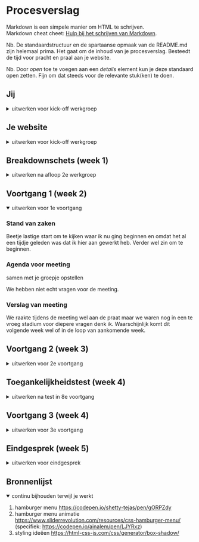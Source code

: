# Procesverslag
Markdown is een simpele manier om HTML te schrijven.  
Markdown cheat cheet: [Hulp bij het schrijven van Markdown](https://github.com/adam-p/markdown-here/wiki/Markdown-Cheatsheet).

Nb. De standaardstructuur en de spartaanse opmaak van de README.md zijn helemaal prima. Het gaat om de inhoud van je procesverslag. Besteedt de tijd voor pracht en praal aan je website.

Nb. Door *open* toe te voegen aan een *details* element kun je deze standaard open zetten. Fijn om dat steeds voor de relevante stuk(ken) te doen.





## Jij

<details>
<summary>uitwerken voor kick-off werkgroep</summary>

### Auteur:
Jim Jansen

#### Je startniveau:
Blauw

#### Je focus:
Surface plane
</details>





## Je website

<details>
<summary>uitwerken voor kick-off werkgroep</summary>

### Je opdracht:
[Bataleon.eu](https://eu.bataleon.com)

#### Screenshot(s) van de eerste pagina (small screen): 
Bataleon home\
<img src="images/bataleon_home.jpg" width="375px" alt="Bataleon homepage">

#### Screenshot(s) van de tweede pagina (small screen):
hier de naam van de pagina\
<img src="images/bataleon_tech.jpg" width="375px" alt="Bataleon tech">
</details>



## Breakdownschets (week 1)

<details>
<summary>uitwerken na afloop 2e werkgroep</summary>

### de hele pagina:
Bataleon home full\
<img src="images/homeFullsmall.png" width="375px" alt="Screenshot gehele homepagina">

### dynamisch deel (bijv menu):
Dynamisch onderdeel\
<img src="images/dynamic1.jpg" width="375px" alt="breakdown van een dynamisch deel">

### wellicht nog een dynamisch deel (bijv filter): 
<img src="images/dynamischdeel2" width="375px" alt="breakdown van nog een dynamisch deel">

</details>





## Voortgang 1 (week 2)

<details open>
<summary>uitwerken voor 1e voortgang</summary>

### Stand van zaken
Beetje lastige start om te kijken waar ik nu ging beginnen en omdat het al een tijdje geleden was dat ik hier aan gewerkt heb. Verder wel zin om te beginnen.


### Agenda voor meeting
samen met je groepje opstellen

We hebben niet echt vragen voor de meeting.

### Verslag van meeting
We raakte tijdens de meeting wel aan de praat maar we waren nog in een te vroeg stadium voor diepere vragen denk ik. Waarschijnlijk komt dit volgende week wel of in de loop van aankomende week.


</details>





## Voortgang 2 (week 3)

<details>
<summary>uitwerken voor 2e voortgang</summary>

### Stand van zaken
Ik had wat moeite met nth-of-type toepassen en sommige paragrafen en headers deden maar niet wat ik wilde. Bleek dat ik mijn footer op een regel na
in mijn main had staan en dat is nu net waar je dan uren overheen kijkt. Ben nu een start 


### Agenda voor meeting
 Nogmaals geen vragen voor de meeting. We gingen liever tijdens de call in gesprek en dan kijken of er wat ter sprake kwam.

### Verslag van meeting
We hebben bij elkaar gekeken, iedereen had de eerste pagina zo goed als af, misschien nog een paar kleine dingetjes die gedaan moesten worden maar 90% stond er en gaf een goed beeld van hoe het eruit zou komen te zien.

Wat vragen over div's en classes
:nth-of-type zat op mijn li en niet op de img, waardoor mijn patroon niet meer klopte.

</details>





## Toegankelijkheidstest (week 4)

<details>
<summary>uitwerken na test in 8e voortgang</summary>

### Bevindingen
Met verschillende brillen was het effect meer vervelend voor alles en niet per se mijn site. Met de low contrast had ik meer moeite de html export vinden op Visual studio code dan het lezen van mijn teksten. Ook was de Parkinson test opvallend in zijn gebruik.


#### Titel eerste bevinding
Parkinson is iets wat ik dus echt nooit van me leven zou willen hebben, maar denk dat iedereen het daar mee eens is. De lichte stand was opzich nog wel te hendelen
en ik kon prima scrollen en websites gebruiken. ik kan me voorstellen op een mobile device met touch dat het dan moeilijker wordt om kleine gestures of interacties te gebruiken. De hogere standen waren echt totaal niet te doen en ik klikte eigenlijk op alles behalve wat ik wilde. Je verwijderde nog net je system32 niet. 

Parkinson verhelp je niet, maar rekening houden met grotere knoppen en zo min mogelijk gefriemel zou mensen met de ziekte enorm helpen. Om hovers of klikbare elementen op een div of li te zetten ipv de h2,3, enz kan daarbij helpen.

#### Titel tweede bevinding.
Bij de screenreader test werd ik langzaam gek. Eerst stond mijn voice assist op chinees en werd alles heel krom  met een accent uitgesproken en zei ze de getallen in het Chinees. (Wel wat geleerd nu). Ik heb het wel gelaten want het downloaden van andere stemmen duurt blijkbaar heel lang. Als ik niks deed en de voice assist haar ding liet doen las ze keurig alles op van mijn website, ik had de alt tekst bij mijn elementen goed ingevuld en die werden goed opgelezen, ik had alleen zelf niet echt goed door hoe ik kon navigeren omdat ik voice assist nooit gebruik. 

Om dat op te lossen moet je gewoon zorgen dat je je alt tekst op orde hebt en vanuit de gebruikers zijn of haar kant een goed werkende en ingestelde screenreader.


#### Titel volgende bevinding. 
Van de brillen was die met de zwarte vlek in het midden het ergste. Ik kan er natuurlijk omheen kijken want het blijft niet in het midden van mijn zicht. Ik heb zo goed mogelijk geprobeerd niet om de stip heen te kijken maar toen besefte ik buiten mijn scherm ook niks meer kon.

De screenreader functie is dus de beste optie.


#### Titel nog een bevinding. 
Contrast viel me bij een paar afbeeldingen en achtergronden op. Geel is soms lastig te lezen bepaalde kleuren en dat gebruik ik op de homepage vooral. Het is niet altijd te lezen en daarom heb ik met de contrast checker gekeken wat nu wel of niet kon.

Niet iedere kleur past echt helemaal, maar ik wilde wel een interessante site hebben qua kleuren ipv alles hetzelfde.

</details>



## Voortgang 3 (week 4)

<details>
<summary>uitwerken voor 3e voortgang</summary>

### Stand van zaken
We hadden dit keer wel vragen (eindelijk) over bepaalde elementen uit onze sites die niet aangesproken werden, ik had bijvoorbeeld iets met afbeeldingen wat niet werkte en we hebben daar kort over gesproken om het op te lossen. Ook waren we allemaal nog niet heel ver met de tweede pagina, maar daar hadden we wel hoop voor dat het goed kwam.


### Agenda voor meeting
Onze groepschat ziet er zo uit:
yo hebben jullie vragen?
"nee niet echt, we kijken wel"

### Verslag van meeting
hier na afloop snel de uitkomsten van de meeting vastleggen

Afbeeldingen met (odd) werken nu wel bij mij
</details>





## Eindgesprek (week 5)

<details>
<summary>uitwerken voor eindgesprek</summary>

### Stand van zaken
Ik kon niet veel laten zien aan Vasilis in ons eerste gesprek. Mijn upload naar Github werkte niet en hij kon dus niks beoordelen. In een tweede gesprek zijn we nog naar mijn site wezen kijken en heb ik er daarna aan gewerkt. Ik heb extra onderdelen toegevoegd en wat onderdelen verbeterd.

### Screenshot(s)

<img src="images/Screenshot1.png" width="375px" alt="screenshot1">
<img src="images/Screenshot2.png" width="375px" alt="screenshot2">
<img src="images/Screenshot3.png" width="375px" alt="screenshot3">

</details>





## Bronnenlijst

<details open>
<summary>continu bijhouden terwijl je werkt</summary>


1. hamburger menu https://codepen.io/shetty-tejas/pen/gORPZdy
2. hamburger menu animatie https://www.sliderrevolution.com/resources/css-hamburger-menu/ (specifiek: https://codepen.io/ainalem/pen/LJYRxz)
3. styling ideëen https://html-css-js.com/css/generator/box-shadow/

</details>
